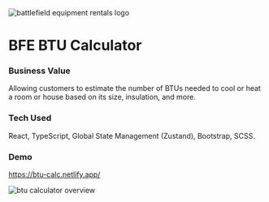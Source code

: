 <img src="https://i.imgur.com/qMAO9G4.jpg" alt="battlefield equipment rentals logo"/>

<h1>BFE BTU Calculator</h1>

<h3>Business Value</h3>

Allowing customers to estimate the number of BTUs needed to cool or heat a room or house based on its size, insulation, and more.

<h3>Tech Used</h3>

React, TypeScript, Global State Management (Zustand), Bootstrap, SCSS.

<h3>Demo</h3>

https://btu-calc.netlify.app/

<img src="https://i.imgur.com/JWlXRq0.png" alt="btu calculator overview"/>
